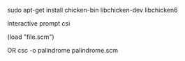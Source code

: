 sudo apt-get install chicken-bin libchicken-dev libchicken6


Interactive prompt
csi



(load "file.scm")


OR 
csc  -o palindrome palindrome.scm
